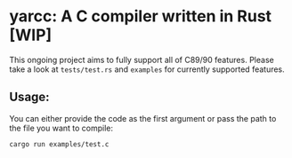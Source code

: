 # yarcc: A C compiler written in Rust [WIP]
This ongoing project aims to fully support all of C89/90 features. Please take a look at `tests/test.rs` and `examples` for currently supported features.

## Usage:
You can either provide the code as the first argument or pass the path to the file you want to compile:

```cargo run examples/test.c```
